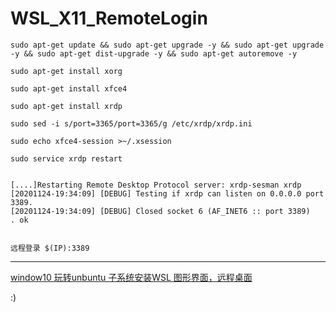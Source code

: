 WSL_X11_RemoteLogin
=======

	sudo apt-get update && sudo apt-get upgrade -y && sudo apt-get upgrade -y && sudo apt-get dist-upgrade -y && sudo apt-get autoremove -y

	sudo apt-get install xorg

	sudo apt-get install xfce4

	sudo apt-get install xrdp

	sudo sed -i s/port=3365/port=3365/g /etc/xrdp/xrdp.ini

	sudo echo xfce4-session >~/.xsession

	sudo service xrdp restart


	[....]Restarting Remote Desktop Protocol server: xrdp-sesman xrdp
	[20201124-19:34:09] [DEBUG] Testing if xrdp can listen on 0.0.0.0 port 3389.
	[20201124-19:34:09] [DEBUG] Closed socket 6 (AF_INET6 :: port 3389)
	. ok


	远程登录 $(IP):3389

-----------


[window10 玩转unbuntu 子系统安装WSL 图形界面，远程桌面](https://www.jianshu.com/p/344185d97476?tdsourcetag=s_pcqq_aiomsg)

:)
